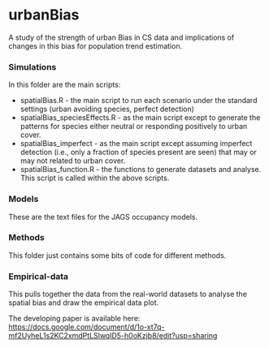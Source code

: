 # urbanBias
A study of the strength of urban Bias in CS data and implications of changes in this bias for population trend estimation. 

### Simulations
In this folder are the main scripts:
- spatialBias.R - the main script to run each scenario under the standard settings (urban avoiding species, perfect detection)
- spatialBias_speciesEffects.R - as the main script except to generate the patterns for species either neutral or responding positively to urban cover.
- spatialBias_imperfect - as the main script except assuming imperfect detection (i.e., only a fraction of species present are seen) that may or may not related to urban cover.
- spatialBias_function.R - the functions to generate datasets and analyse. This script is called within the above scripts.


### Models
These are the text files for the JAGS occupancy models.

### Methods
This folder just contains some bits of code for different methods.

### Empirical-data
This pulls together the data from the real-world datasets to analyse the spatial bias and draw the empirical data plot.

The developing paper is available here:
https://docs.google.com/document/d/1o-xt7q-mf2UyheL1s2KC2xmdPtLSlwqID5-h0oKzjb8/edit?usp=sharing


